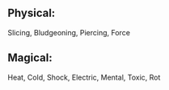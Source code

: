 ## Physical:

Slicing, Bludgeoning, Piercing, Force

## Magical:

Heat, Cold, Shock, Electric, Mental, Toxic, Rot